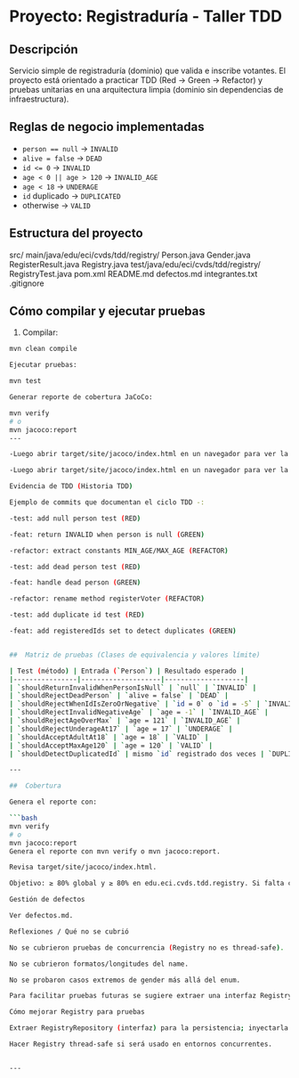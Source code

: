 # Proyecto: Registraduría - Taller TDD

## Descripción
Servicio simple de registraduría (dominio) que valida e inscribe votantes. El proyecto está orientado a practicar TDD (Red → Green → Refactor) y pruebas unitarias en una arquitectura limpia (dominio sin dependencias de infraestructura).

## Reglas de negocio implementadas
- `person == null` -> `INVALID`
- `alive = false` -> `DEAD`
- `id <= 0` -> `INVALID`
- `age < 0 || age > 120` -> `INVALID_AGE`
- `age < 18` -> `UNDERAGE`
- `id` duplicado -> `DUPLICATED`
- otherwise -> `VALID`

## Estructura del proyecto
src/
main/java/edu/eci/cvds/tdd/registry/
Person.java
Gender.java
RegisterResult.java
Registry.java
test/java/edu/eci/cvds/tdd/registry/
RegistryTest.java
pom.xml
README.md
defectos.md
integrantes.txt
.gitignore


## Cómo compilar y ejecutar pruebas
1. Compilar:
```bash
mvn clean compile

Ejecutar pruebas:

mvn test

Generar reporte de cobertura JaCoCo:

mvn verify
# o
mvn jacoco:report
---

-Luego abrir target/site/jacoco/index.html en un navegador para ver la cobertura.

-Luego abrir target/site/jacoco/index.html en un navegador para ver la cobertura.

Evidencia de TDD (Historia TDD)

Ejemplo de commits que documentan el ciclo TDD -:

-test: add null person test (RED)

-feat: return INVALID when person is null (GREEN)

-refactor: extract constants MIN_AGE/MAX_AGE (REFACTOR)

-test: add dead person test (RED)

-feat: handle dead person (GREEN)

-refactor: rename method registerVoter (REFACTOR)

-test: add duplicate id test (RED)

-feat: add registeredIds set to detect duplicates (GREEN)


##  Matriz de pruebas (Clases de equivalencia y valores límite)

| Test (método) | Entrada (`Person`) | Resultado esperado |
|----------------|--------------------|--------------------|
| `shouldReturnInvalidWhenPersonIsNull` | `null` | `INVALID` |
| `shouldRejectDeadPerson` | `alive = false` | `DEAD` |
| `shouldRejectWhenIdIsZeroOrNegative` | `id = 0` o `id = -5` | `INVALID` |
| `shouldRejectInvalidNegativeAge` | `age = -1` | `INVALID_AGE` |
| `shouldRejectAgeOverMax` | `age = 121` | `INVALID_AGE` |
| `shouldRejectUnderageAt17` | `age = 17` | `UNDERAGE` |
| `shouldAcceptAdultAt18` | `age = 18` | `VALID` |
| `shouldAcceptMaxAge120` | `age = 120` | `VALID` |
| `shouldDetectDuplicatedId` | mismo `id` registrado dos veces | `DUPLICATED` (en el segundo intento) |

---

##  Cobertura

Genera el reporte con:

```bash
mvn verify
# o
mvn jacoco:report
Genera el reporte con mvn verify o mvn jacoco:report.

Revisa target/site/jacoco/index.html.

Objetivo: ≥ 80% global y ≥ 80% en edu.eci.cvds.tdd.registry. Si falta cobertura, añade tests para los caminos no cubiertos (por ejemplo: combinaciones de edad/id/estado).

Gestión de defectos

Ver defectos.md.

Reflexiones / Qué no se cubrió

No se cubrieron pruebas de concurrencia (Registry no es thread-safe).

No se cubrieron formatos/longitudes del name.

No se probaron casos extremos de gender más allá del enum.

Para facilitar pruebas futuras se sugiere extraer una interfaz RegistryRepository e inyectarla (mockear el repo en tests).

Cómo mejorar Registry para pruebas

Extraer RegistryRepository (interfaz) para la persistencia; inyectarla en Registry y mockear en tests unitarios.

Hacer Registry thread-safe si será usado en entornos concurrentes.


---